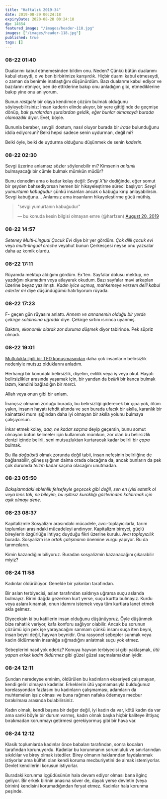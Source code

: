 ```yaml
---
title: "Haftalık 2019-34"
date: 2019-08-29 00:24:18
expiryDate: 2020-08-28 00:24:18
dp: 14654
featured_image: "/images/header-118.jpg"
images: ["/images/header-118.jpg"]
published: true
tags: []
---
```




### 08-22 01:40

Dualarımı kabul etmemesinden bildim onu. Neden? Çünkü bütün dualarımı kabul
etseydi, o ve ben birbirimize karışırdık. Hiçbir duamı kabul etmeseydi, o zaman
da benimle inatlaştığını düşünürdüm. Bazı dualarımı kabul ediyor ve bazılarını
etmiyor, ben de ettiklerine bakıp onu anladığım gibi, etmediklerine bakıp yine
onu anlıyorum.

Bunun *rastgele* bir olaya kendimce çözüm bulmak olduğunu söyleyebilirsiniz:
İnsan kaderin elinde akıyor, bir yere gittiğinde de geçmişe dönüp, *bak
şuralardan şuralardan geldik, eğer bunlar olmasaydı burada olamazdık* diyor.
Evet, böyle.

Bununla beraber, sevgili dostum, nasıl oluyor burada bir *irade* bulunduğunu
iddia ediyorsun? Belki hepsi sadece senin uydurman, değil mi?

Belki öyle, belki de uydurma olduğunu düşünmek de senin *kaderin.* 

### 08-22 02:30

Sevgi üzerine anlamsız sözler söylenebilir mi? Kimsenin *anlamlı* bulmayacağı
bir cümle bulmak mümkün müdür?

Bunu denedim ama o kadar kolay değil: *Sevgi X'tir* dediğinde, eğer somut bir
şeyden bahsediyorsan hemen bir hikayeleştirme süreci başlıyor: *Sevgi yumurtanın
kabuğudur* çünkü insanları ancak o kabuğu kırıp anlayabilirsin. Sevgi
kabuğunu... Anlamsız ama insanların hikayeleştirme gücü müthiş.

<blockquote class="twitter-tweet"><p lang="tr" dir="ltr">&quot;sevgi yumurtanın kabuğudur&quot;</p>&mdash; bu konuda kesin bilgisi olmayan emre (@harfzen) <a href="https://twitter.com/harfzen/status/1163954664943095808?ref_src=twsrc%5Etfw">August 20, 2019</a></blockquote> <script async src="https://platform.twitter.com/widgets.js" charset="utf-8"></script> 

### 08-22 14:57

*Seteney Multi-Lingual Çocuk Evi* diye bir yer gördüm. *Çok dilli çocuk evi*
veya *multi-lingual creche* veyahut bunun Çerkesçesi neyse onu yazsalar daha az
komik olurdu.


### 08-22 17:11

Rüyamda mektup aldığımı gördüm. Ex'ten. Sayfalar dolusu mektup, ne yazdığını
okumadım veya atlayarak okudum. Bazı sayfalar mavi arkaplan üzerine beyaz
yazılmıştı. *Kadın iyice uçmuş, mahkemeye versem delil kabul ederler mi* diye
düşündüğümü hatırlıyorum rüyada.


### 08-22 17:23

F- geçen gün rüyasını anlattı. *Annem ve annanemin olduğu bir yerde çekirge
saldırısına uğradık* diye. Çekirge sırtını ısırınca uyanmış.

Baktım, *ekonomik olarak zor duruma düşmek* diyor tabirinde. Pek süpriz olmadı.


### 08-22 19:01

[Mutlulukla ilgili bir TED
konuşmasından](https://www.ted.com/talks/dan_gilbert_asks_why_are_we_happy/transcript#t-170906)
daha çok insanların belirsizlik nedeniyle mutsuz olduklarını anladım.

Herhangi bir konudaki belirsizlik, diyelim, evlilik veya iş veya okul. Hayatı
belirsizlikler arasında yaşamak için, bir yandan da *belirli* bir kanca bulmak
lazım, kendini bağladığın bir *merci.*

Allah veya onun gibi bir anlam. 

İnançsız olmanın zorluğu burada, bu belirsizliği giderecek bir çıpa yok, ölüm
yakın, insanın hayatı tehdit altında ve sen burada ufacık bir akılla, karanlık
bir kainattaki mum ışığından daha iyi olmayan bir akılla yolunu bulmaya
çalışıyorsun.

İnkar etmek kolay, *aaa, ne kadar saçma* deyip geçersin, bunu somut olmayan
bütün kelimeler için kullanmak mümkün, zor olan bu belirsizlik denizi içinde
belirli, seni mutsuzluktan kurtaracak kadar belirli bir *çapa* bulmak.

Bu illa *doğaüstü* olmak zorunda değil tabii, insan nefesinin belirliğine de
bağlanabilir, güneş ışığının daima orada olacağına da, ancak bunların da pek çok
durumda *teizm* kadar saçma olacağını unutmadan.


### 08-23 05:50

*Bakışlarındaki eblehlik felsefeyle geçecek gibi değil, sen en iyisi estetik ol
veya lens tak, ne bileyim, bu ışıltısız kuraklığı gözlerinden kaldırmak için
aşık olmayı dene.*


### 08-23 08:37

Kapitalizmle Sosyalizm arasındaki mücadele, avcı-toplayıcılarla, tarım
toplumları arasındaki mücadeleyi andırıyor. Kapitalizm bireyci, güçlü bireylerin
özgürlüğe ihtiyaç duyduğu fikri üzerine kurulu. *Avcı toplayıcılık* burada.
Sosyalizm ise *ortak çalışmanın* önemine vurgu yapıyor. Bu da tarımcıların.

Kimin kazandığını biliyoruz. Buradan sosyalizmin kazanacağını çıkarabilir miyiz?

### 08-24 11:58

Kadınlar öldürülüyor. Genelde bir yakınları tarafından.

Bir aslan terbiyecisi, aslan tarafından saldırıya uğrarsa suçu aslanda bulmayız.
Birini dağda gezerken kurt yerse, suçu kurtta bulmayız. Kurdu veya aslanı
kınamak, onun idamını istemek veya tüm kurtlara lanet etmek akla gelmez.

Diyeceksin ki bu katillerin insan olduğunu düşünüyoruz. Öyle düşünmek bize
rahatlık veriyor, kafa konforu sağlıyor olabilir. Ancak bu sorunun çözümü için
pek işe yarayacağını sanmam çünkü insanı suça iten beyni, insan beyni değil,
hayvan beynidir. Ona rasyonel sebepler sunmak veya kadın öldürmenin insanlığa
sığmadığını anlatmak suçu yok etmez.

Sebeplerini nasıl yok ederiz? Konuya hayvan terbiyecisi gibi yaklaşmak, *ütü
yapan erkek kadın öldürmez* gibi güzel güzel saçmalamaktan iyidir.

### 08-24 12:11

Şundan neredeyse eminim, öldürülen bu kadınların ekseriyeti çalışmayan, kendi
geliri olmayan kadınlar. Erkeklerin ütü yapmamasıyla bulduğunuz korelasyondan
fazlasını bu kadınların çalışmaması, adamların da muhtemelen işsiz olması ve
buna rağmen nafaka ödemeye mecbur bırakılması arasında bulabilirsiniz. 

Kadın olmak, kendi başına bir değer değil, iyi kadın da var, kötü kadın da var
ama sanki böyle bir durum varmış, kadın olmak başka hiçbir kaliteye ihtiyaç
bırakmadan korunmayı getirmesi gerekiyormuş gibi bir hava var.

### 08-24 12:12

Klasik toplumlarda kadınlar önce babaları tarafından, sonra kocaları tarafından
korunuyordu. Kadınlar bu korunmanın sorumluluk ve sınırlarından sıkıldılar ve
birey olmak istediler. Birey olmanın haklarından faydalanmak istiyorlar ama
külfeti olan kendi koruma mecburiyetini de almak istemiyorlar. Devlet
kendilerini korusun istiyorlar.

Buradaki korunma içgüdüsünün hala devam ediyor olması bana ilginç geliyor. Bir
erkek birinin anasına söver de, dayak yerse devletin (veya birinin) kendisini
korumadığından feryat etmez. Kadınlar hala korunma peşinde.

